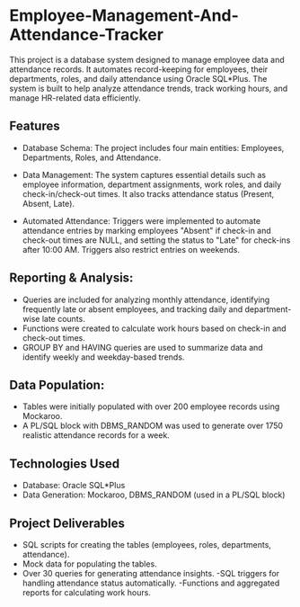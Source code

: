 # Employee-Management-And-Attendance-Tracker

This project is a database system designed to manage employee data and attendance records. It automates record-keeping for employees, their departments, roles, and daily attendance using Oracle SQL*Plus. The system is built to help analyze attendance trends, track working hours, and manage HR-related data efficiently.

## Features

* Database Schema: The project includes four main entities: Employees, Departments, Roles, and Attendance.

* Data Management: The system captures essential details such as employee information, department assignments, work roles, and daily check-in/check-out times. It also tracks attendance status (Present, Absent, Late).

* Automated Attendance: Triggers were implemented to automate attendance entries by marking employees "Absent" if check-in and check-out times are NULL, and setting the status to "Late" for check-ins after 10:00 AM. Triggers also restrict entries on weekends.

## Reporting & Analysis:

- Queries are included for analyzing monthly attendance, identifying frequently late or absent employees, and tracking daily and department-wise late counts.
- Functions were created to calculate work hours based on check-in and check-out times.
- GROUP BY and HAVING queries are used to summarize data and identify weekly and weekday-based trends.

## Data Population:

- Tables were initially populated with over 200 employee records using Mockaroo.
- A PL/SQL block with DBMS_RANDOM was used to generate over 1750 realistic attendance records for a week.

## Technologies Used

- Database: Oracle SQL*Plus 
- Data Generation: Mockaroo, DBMS_RANDOM (used in a PL/SQL block) 

## Project Deliverables
- SQL scripts for creating the tables (employees, roles, departments, attendance).
- Mock data for populating the tables.
- Over 30 queries for generating attendance insights.
-SQL triggers for handling attendance status automatically.
-Functions and aggregated reports for calculating work hours.
